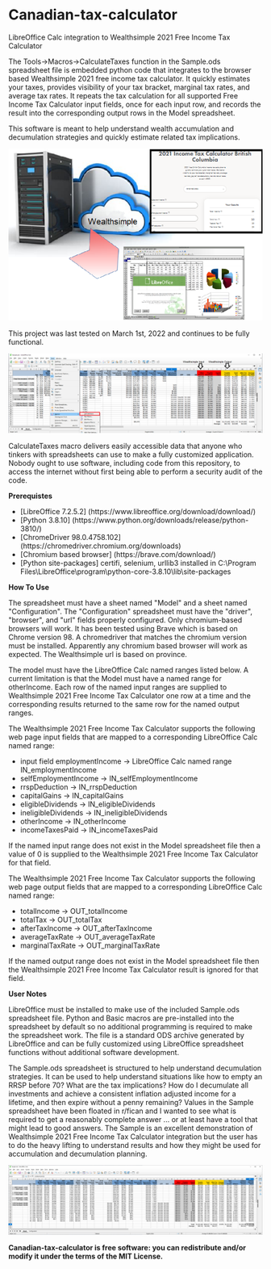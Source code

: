 # Canadian-tax-calculator
LibreOffice Calc integration to Wealthsimple 2021 Free Income Tax Calculator

The Tools->Macros->CalculateTaxes function in the Sample.ods spreadsheet file is embedded python code that integrates to the browser based Wealthsimple 2021 free income tax calculator. It quickly estimates your taxes, provides visibility of your tax bracket, marginal tax rates, and average tax rates. It repeats the tax calculation for all supported Free Income Tax Calculator input fields, once for each input row, and records the result into the corresponding output rows in the Model spreadsheet.

This software is meant to help understand wealth accumulation and decumulation strategies and quickly estimate related tax implications.

![Figure 1: CalculateTaxes](Documentation/MediaPreview.png?raw=True "Figure 1: CalculateTaxes")

This project was last tested on March 1st, 2022 and continues to be fully functional. 

![Figure 2: Run the CalculateTaxes Python Macro](Documentation/ToolMenuMacros.png?raw=True "Figure 2: Run the CalculateTaxes Python Macro")

CalculateTaxes macro delivers easily accessible data that anyone who tinkers with spreadsheets can use to make a fully customized application. Nobody ought to use software, including code from this repository, to access the internet without first being able to perform a security audit of the code.

**Prerequistes**

<ul>
   <li>[LibreOffice 7.2.5.2] (https://www.libreoffice.org/download/download/)</li>
   <li>[Python 3.8.10] (https://www.python.org/downloads/release/python-3810/)</li>
   <li>[ChromeDriver 98.0.4758.102] (https://chromedriver.chromium.org/downloads)</li>
   <li>[Chromium based browser] (https://brave.com/download/)</li>
   <li>[Python site-packages] certifi, selenium, urllib3 installed in C:\Program Files\LibreOffice\program\python-core-3.8.10\lib\site-packages</li>
</ul>

**How To Use**

The spreadsheet must have a sheet named "Model" and a sheet named "Configuration". The "Configuration" spreadsheet must have the "driver", "browser", and "url" fields properly configured. Only chromium-based browsers will work. It has been tested using Brave which is based on Chrome version 98. A chromedriver that matches the chromium version must be installed. Apparently any chromium based browser will work as expected. The Wealthsimple url is based on province.

The model must have the LibreOffice Calc named ranges listed below. A current limitation is that the Model must have a named range for otherIncome. Each row of the named input ranges are supplied to Wealthsimple 2021 Free Income Tax Calculator one row at a time and the corresponding results returned to the same row for the named output ranges.

The Wealthsimple 2021 Free Income Tax Calculator supports the following web page input fields that are mapped to a corresponding LibreOffice Calc named range:
* input field employmentIncome -> LibreOffice Calc named range IN_employmentIncome
* selfEmploymentIncome -> IN_selfEmploymentIncome
* rrspDeduction -> IN_rrspDeduction
* capitalGains -> IN_capitalGains
* eligibleDividends -> IN_eligibleDividends
* ineligibleDividends -> IN_ineligibleDividends
* otherIncome -> IN_otherIncome
* incomeTaxesPaid -> IN_incomeTaxesPaid

If the named input range does not exist in the Model spreadsheet file then a value of 0 is supplied to the Wealthsimple 2021 Free Income Tax Calculator for that field.

The Wealthsimple 2021 Free Income Tax Calculator supports the following web page output fields that are mapped to a corresponding LibreOffice Calc named range:
* totalIncome -> OUT_totalIncome
* totalTax -> OUT_totalTax
* afterTaxIncome -> OUT_afterTaxIncome
* averageTaxRate -> OUT_averageTaxRate
* marginalTaxRate -> OUT_marginalTaxRate

If the named output range does not exist in the Model spreadsheet file then the Wealthsimple 2021 Free Income Tax Calculator result is ignored for that field.

**User Notes**

LibreOffice must be installed to make use of the included Sample.ods spreadsheet file. Python and Basic macros are pre-installed into the spreadsheet by default so no additional programming is required to make the spreadsheet work. The file is a standard ODS archive generated by LibreOffice and can be fully customized using LibreOffice spreadsheet functions without additional software development.

The Sample.ods spreadsheet is structured to help understand decumulation strategies. It can be used to help understand situations like how to empty an RRSP before 70? What are the tax implications? How do I decumulate all investments and achieve a consistent inflation adjusted income for a lifetime, and then expire without a penny remaining? Values in the Sample spreadsheet have been floated in r/fican and I wanted to see what is required to get a reasonably complete answer ... or at least have a tool that might lead to good answers. The Sample is an excellent demonstration of Wealthsimple 2021 Free Income Tax Calculator integration but the user has to do the heavy lifting to understand results and how they might be used for accumulation and decumulation planning.

![Figure 3: A consistent inflation adjusted lifetime income, and then expire without a penny example](Documentation/Sample-SmoothRRIFWithdrawal.png?raw=True "Figure 3: A consistent inflation adjusted lifetime income, and then expire without a penny example")

**Canadian-tax-calculator is free software: you can redistribute and/or modify it under the terms of the MIT License.**
